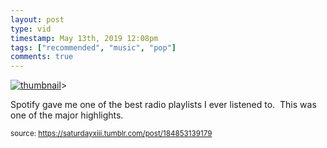 ```yaml
---
layout: post
type: vid
timestamp: May 13th, 2019 12:08pm
tags: ["recommended", "music", "pop"]
comments: true
---
```

[![thumbnail](http://i3.ytimg.com/vi/7LvayVk_7GU/hqdefault.jpg)](https://www.youtube.com/watch?v=7LvayVk_7GU)>
    
Spotify gave me one of the best radio playlists I ever listened to.  This was one of the major highlights.
 
  
<small>source: https://saturdayxiii.tumblr.com/post/184853139179</small>
